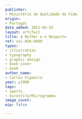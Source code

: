 ```yaml
---
publisher:
- Ministério da Qualidade de Vida
origin:
- Portugal
date_added: 2022-05-25
layout: artifact
title: A Mulher e o Desporto
ref: sol-030-0099
types:
- illustration
- typography
- graphic design
- book cover
- book
author_name:
- Carlos Figueira
year: y1980
tags:
- sports
- Eurostile/Microgramma
image_count: 
wip: false

---
```

